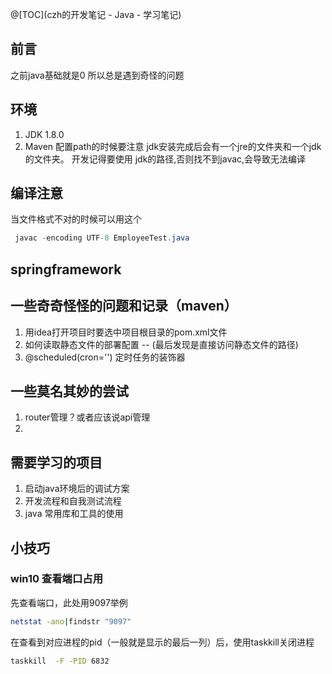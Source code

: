 @[TOC](czh的开发笔记 - Java - 学习笔记)

## 前言
之前java基础就是0
所以总是遇到奇怪的问题

## 环境

1. JDK 1.8.0
2. Maven
配置path的时候要注意 jdk安装完成后会有一个jre的文件夹和一个jdk的文件夹。
开发记得要使用 jdk的路径,否则找不到javac,会导致无法编译

## 编译注意
当文件格式不对的时候可以用这个

```java
 javac -encoding UTF-8 EmployeeTest.java
```

## springframework

## 一些奇奇怪怪的问题和记录（maven）
1. 用idea打开项目时要选中项目根目录的pom.xml文件
2. 如何读取静态文件的部署配置 -- (最后发现是直接访问静态文件的路径)
3. @scheduled(cron='') 定时任务的装饰器


## 一些莫名其妙的尝试
1. router管理？或者应该说api管理
2. 
## 需要学习的项目 
1. 启动java环境后的调试方案
2. 开发流程和自我测试流程
3. java 常用库和工具的使用

## 小技巧
### win10 查看端口占用
先查看端口，此处用9097举例
```sh
netstat -ano|findstr "9097"
```
在查看到对应进程的pid（一般就是显示的最后一列）后，使用taskkill关闭进程
```sh
taskkill  -F -PID 6832
```
